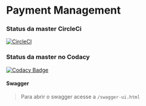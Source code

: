 # Payment Management


### Status da master CircleCi
[![CircleCI](https://circleci.com/gh/yurizp/payments-management/tree/master.svg?style=svg)](https://circleci.com/gh/yurizp/payments-management/tree/master)

### Status da master no Codacy
[![Codacy Badge](https://api.codacy.com/project/badge/Grade/fafcdea7db6c4a0b9247d561213b936b)](https://www.codacy.com/app/yurizp/payments-management?utm_source=github.com&amp;utm_medium=referral&amp;utm_content=yurizp/payments-management&amp;utm_campaign=Badge_Grade)

#### Swagger

> Para abrir o swagger acesse a `/swagger-ui.html`
